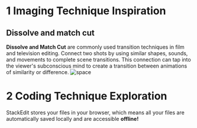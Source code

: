 # 1 Imaging Technique Inspiration
## Dissolve and match cut
**Dissolve and Match Cut** are commonly used transition techniques in film and television editing. Connect two shots by using similar shapes, sounds, and movements to complete scene transitions. This connection can tap into the viewer's subconscious mind to create a transition between animations of similarity or difference.
![space](https://photos.app.goo.gl/qoYik22vvXxjio516)

# 2 Coding Technique Exploration

StackEdit stores your files in your browser, which means all your files are automatically saved locally and are accessible **offline!**